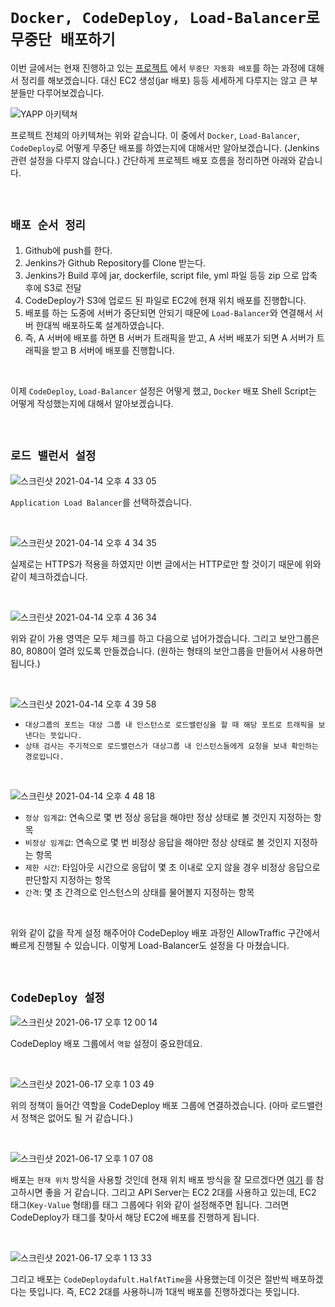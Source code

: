 # `Docker, CodeDeploy, Load-Balancer로 무중단 배포하기`

이번 글에서는 현재 진행하고 있는 [프로젝트](https://github.com/YAPP-18th/iOS1_Backend) 에서 `무중단 자동화 배포`를 하는 과정에 대해서 정리를 해보겠습니다. 
대신 EC2 생성(jar 배포) 등등 세세하게 다루지는 않고 큰 부분들만 다루어보겠습니다. 

![YAPP 아키텍쳐](https://user-images.githubusercontent.com/45676906/122323176-a6136b80-cf61-11eb-96ad-f94f34c2fd79.png)

프로젝트 전체의 아키텍쳐는 위와 같습니다. 이 중에서 `Docker`, `Load-Balancer`, `CodeDeploy`로 어떻게 무중단 배포를 하였는지에 대해서만 알아보겠습니다. (Jenkins 관련 설정을 다루지 않습니다.)
간단하게 프로젝트 배포 흐름을 정리하면 아래와 같습니다.

<br>

## `배포 순서 정리`

1. Github에 push를 한다. 
2. Jenkins가 Github Repository를 Clone 받는다.
3. Jenkins가 Build 후에 jar, dockerfile, script file, yml 파일 등등 zip 으로 압축 후에 S3로 전달
4. CodeDeploy가 S3에 업로드 된 파일로 EC2에 현재 위치 배포를 진행합니다.
5. 배포를 하는 도중에 서버가 중단되면 안되기 때문에 `Load-Balancer`와 연결해서 서버 한대씩 배포하도록 설계하였습니다. 
6. 즉, A 서버에 배포를 하면 B 서버가 트래픽을 받고, A 서버 배포가 되면 A 서버가 트래픽을 받고 B 서버에 배포를 진행합니다. 

<br>

이제 `CodeDeploy`, `Load-Balancer` 설정은 어떻게 했고, `Docker` 배포 Shell Script는 어떻게 작성했는지에 대해서 알아보겠습니다. 

<br>

## `로드 밸런서 설정`

![스크린샷 2021-04-14 오후 4 33 05](https://user-images.githubusercontent.com/45676906/114671510-24c01280-9d3f-11eb-9735-92ee684763c8.png)

`Application Load Balancer`를 선택하겠습니다. 

<br>

![스크린샷 2021-04-14 오후 4 34 35](https://user-images.githubusercontent.com/45676906/114671819-75d00680-9d3f-11eb-90e7-3be27da1e05a.png)

실제로는 HTTPS가 적용을 하였지만 이번 글에서는 HTTP로만 할 것이기 때문에 위와 같이 체크하겠습니다.

<br> 

![스크린샷 2021-04-14 오후 4 36 34](https://user-images.githubusercontent.com/45676906/114672122-bd569280-9d3f-11eb-86ae-4ee5517e9dc7.png)

위와 같이 가용 영역은 모두 체크를 하고 다음으로 넘어가겠습니다. 그리고 보안그룹은 80, 8080이 열려 있도록 만들겠습니다. (원하는 형태의 보안그룹을 만들어서 사용하면 됩니다.)

<br>

![스크린샷 2021-04-14 오후 4 39 58](https://user-images.githubusercontent.com/45676906/114672641-52598b80-9d40-11eb-8c50-86d97401ff2b.png)

- `대상그룹의 포트는 대상 그룹 내 인스턴스로 로드밸런싱을 할 때 해당 포트로 트래픽을 보낸다는 뜻입니다.`
- `상태 검사는 주기적으로 로드밸런스가 대상그룹 내 인스턴스들에게 요청을 보내 확인하는 경로입니다.`

<br>

![스크린샷 2021-04-14 오후 4 48 18](https://user-images.githubusercontent.com/45676906/114673537-43270d80-9d41-11eb-8956-845950e076d0.png)

- `정상 임계값`: 연속으로 몇 번 정상 응답을 해야만 정상 상태로 볼 것인지 지정하는 항목
- `비정상 임계값`: 연속으로 몇 번 비정상 응답을 해야만 정상 상태로 볼 것인지 지정하는 항목
- `제한 시간`: 타임아웃 시간으로 응답이 몇 초 이내로 오지 않을 경우 비정상 응답으로 판단할지 지정하는 항목
- `간격`: 몇 초 간격으로 인스턴스의 상태를 물어볼지 지정하는 항목

<br>

위와 같이 값을 작게 설정 해주어야 CodeDeploy 배포 과정인 AllowTraffic 구간에서 빠르게 진행될 수 있습니다. 이렇게 Load-Balancer도 설정을 다 마쳤습니다. 



<br>

## `CodeDeploy 설정`

![스크린샷 2021-06-17 오후 12 00 14](https://user-images.githubusercontent.com/45676906/122329363-4078ac80-cf6c-11eb-8074-7c0de1055ecf.png)

CodeDeploy 배포 그룹에서 `역할` 설정이 중요한데요. 

<br>

![스크린샷 2021-06-17 오후 1 03 49](https://user-images.githubusercontent.com/45676906/122329512-83d31b00-cf6c-11eb-9c11-bda91e3b03ef.png)

위의 정책이 들어간 역할을 CodeDeploy 배포 그룹에 연결하겠습니다. (아마 로드밸런서 정책은 없어도 될 거 같습니다.)

<br>

![스크린샷 2021-06-17 오후 1 07 08](https://user-images.githubusercontent.com/45676906/122329815-06f47100-cf6d-11eb-8dc7-502ad70c03c6.png)

배포는 `현재 위치` 방식을 사용할 것인데 현재 위치 배포 방식을 잘 모르겠다면 [여기](https://devlog-wjdrbs96.tistory.com/304?category=885022) 를 참고하시면 좋을 거 같습니다. 
그리고 API Server는 EC2 2대를 사용하고 있는데, EC2 태그(`Key-Value` 형태)를 태그 그룹에다 위와 같이 설정해주면 됩니다. 그러면 CodeDeploy가 태그를 찾아서 해당 EC2에 배포를 진행하게 됩니다. 

<br>

![스크린샷 2021-06-17 오후 1 13 33](https://user-images.githubusercontent.com/45676906/122330370-03adb500-cf6e-11eb-983a-03cadca41ea9.png)

그리고 배포는 `CodeDeploydafult.HalfAtTime`을 사용했는데 이것은 절반씩 배포하겠다는 뜻입니다. 즉, EC2 2대를 사용하니까 1대씩 배포를 진행하겠다는 뜻입니다. 

<br>

